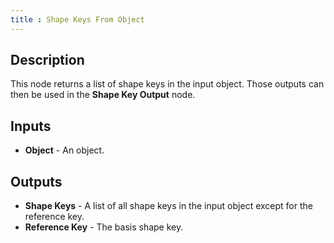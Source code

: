 ```yaml
---
title : Shape Keys From Object
---
```


## Description

This node returns a list of shape keys in the input object. Those
outputs can then be used in the **Shape Key Output** node.

## Inputs

- **Object** - An object.

## Outputs

- **Shape Keys** - A list of all shape keys in the input object except for the
  reference key.
- **Reference Key** - The basis shape key.
